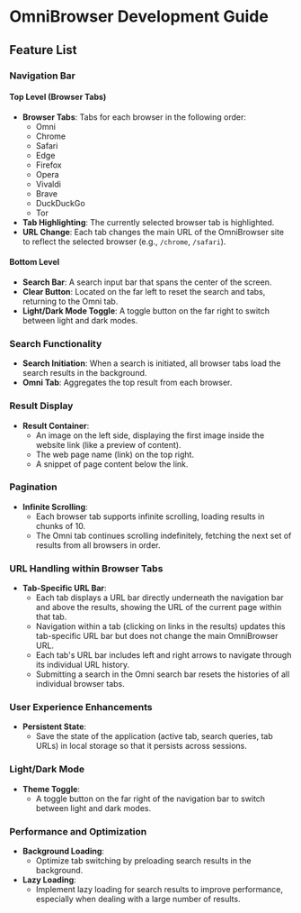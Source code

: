 # OmniBrowser Development Guide

## Feature List

### Navigation Bar

#### Top Level (Browser Tabs)
- **Browser Tabs**: Tabs for each browser in the following order:
  - Omni
  - Chrome
  - Safari
  - Edge
  - Firefox
  - Opera
  - Vivaldi
  - Brave
  - DuckDuckGo
  - Tor
- **Tab Highlighting**: The currently selected browser tab is highlighted.
- **URL Change**: Each tab changes the main URL of the OmniBrowser site to reflect the selected browser (e.g., `/chrome`, `/safari`).

#### Bottom Level
- **Search Bar**: A search input bar that spans the center of the screen.
- **Clear Button**: Located on the far left to reset the search and tabs, returning to the Omni tab.
- **Light/Dark Mode Toggle**: A toggle button on the far right to switch between light and dark modes.

### Search Functionality
- **Search Initiation**: When a search is initiated, all browser tabs load the search results in the background.
- **Omni Tab**: Aggregates the top result from each browser.

### Result Display
- **Result Container**: 
  - An image on the left side, displaying the first image inside the website link (like a preview of content).
  - The web page name (link) on the top right.
  - A snippet of page content below the link.

### Pagination
- **Infinite Scrolling**: 
  - Each browser tab supports infinite scrolling, loading results in chunks of 10.
  - The Omni tab continues scrolling indefinitely, fetching the next set of results from all browsers in order.

### URL Handling within Browser Tabs
- **Tab-Specific URL Bar**: 
  - Each tab displays a URL bar directly underneath the navigation bar and above the results, showing the URL of the current page within that tab.
  - Navigation within a tab (clicking on links in the results) updates this tab-specific URL bar but does not change the main OmniBrowser URL.
  - Each tab's URL bar includes left and right arrows to navigate through its individual URL history.
  - Submitting a search in the Omni search bar resets the histories of all individual browser tabs.

### User Experience Enhancements
- **Persistent State**: 
  - Save the state of the application (active tab, search queries, tab URLs) in local storage so that it persists across sessions.

### Light/Dark Mode
- **Theme Toggle**: 
  - A toggle button on the far right of the navigation bar to switch between light and dark modes.

### Performance and Optimization
- **Background Loading**: 
  - Optimize tab switching by preloading search results in the background.
- **Lazy Loading**: 
  - Implement lazy loading for search results to improve performance, especially when dealing with a large number of results.
